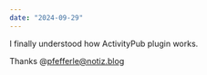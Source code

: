 ```yaml
---
date: "2024-09-29"
---
```


I finally understood how ActivityPub plugin works.

Thanks @pfefferle@notiz.blog
